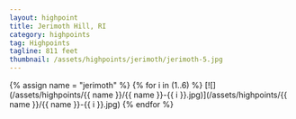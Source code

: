 ```yaml
---
layout: highpoint
title: Jerimoth Hill, RI
category: highpoints
tag: Highpoints
tagline: 811 feet
thumbnail: /assets/highpoints/jerimoth/jerimoth-5.jpg
---
```


{% assign name = "jerimoth" %}
{% for i in (1..6) %}
[![](/assets/highpoints/{{ name }}/{{ name }}-{{ i }}.jpg)](/assets/highpoints/{{ name }}/{{ name }}-{{ i }}.jpg)
{% endfor %}